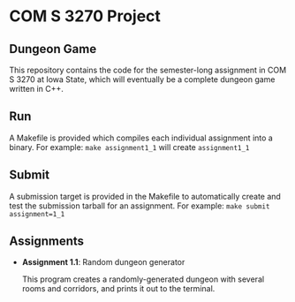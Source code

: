 # COM S 3270 Project
## Dungeon Game
This repository contains the code for the semester-long assignment in COM S 3270 at Iowa State,
which will eventually be a complete dungeon game written in C++.

## Run
A Makefile is provided which compiles each individual assignment into a binary.
For example: `make assignment1_1` will create `assignment1_1`

## Submit
A submission target is provided in the Makefile to automatically create and test the submission tarball
for an assignment.
For example: `make submit assignment=1_1`

## Assignments
* **Assignment 1.1**: Random dungeon generator

    This program creates a randomly-generated dungeon with several rooms and corridors, and prints it out to the terminal.